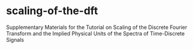 # scaling-of-the-dft
Supplementary Materials for the Tutorial on Scaling of the Discrete Fourier Transform and the Implied Physical Units of the Spectra of Time-Discrete Signals

